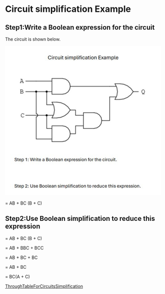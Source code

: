
# Circuit simplification Example

## Step1:Write a Boolean expression for the circuit

The circuit is shown below.

![CircuitsSimplification](/ExampleOne/CircuitsSimplification.jpg)

= AB + BC (B + C)

## Step2:Use Boolean simplification to reduce this expression

= AB + BC (B + C)

= AB + BBC + BCC

= AB + BC + BC

= AB + BC

= BC(A + C)

[ThroughTableForCircuitsSimplification](/ExampleOne/ThroughTableForCircuitsSimplification.jpg)
